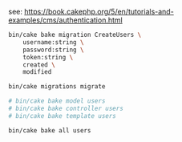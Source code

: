 see: https://book.cakephp.org/5/en/tutorials-and-examples/cms/authentication.html

```bash
bin/cake bake migration CreateUsers \
    username:string \
    password:string \
    token:string \
    created \
    modified

```

```bash
bin/cake migrations migrate
```

```bash
# bin/cake bake model users
# bin/cake bake controller users
# bin/cake bake template users

bin/cake bake all users
```

